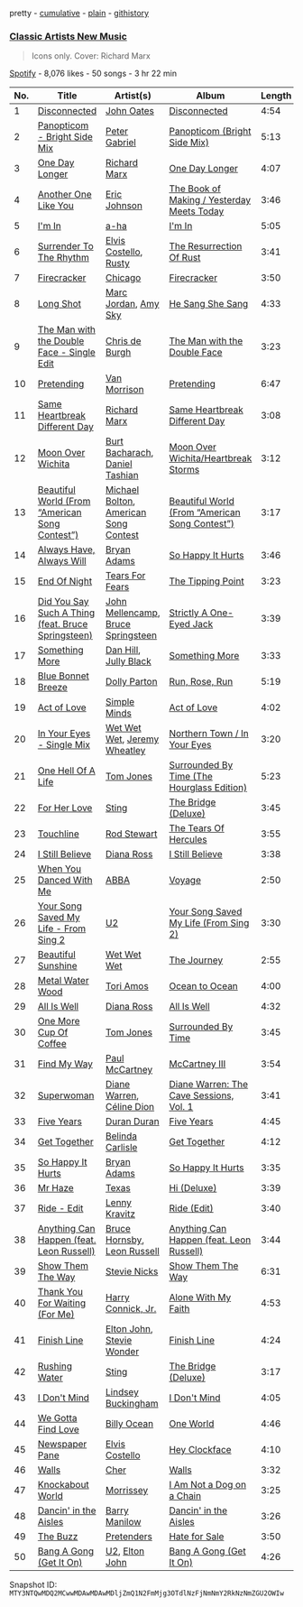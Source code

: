 pretty - [cumulative](/playlists/cumulative/37i9dQZF1DWX3wsvr7czQx.md) - [plain](/playlists/plain/37i9dQZF1DWX3wsvr7czQx) - [githistory](https://github.githistory.xyz/mackorone/spotify-playlist-archive/blob/main/playlists/plain/37i9dQZF1DWX3wsvr7czQx)

### [Classic Artists New Music](https://open.spotify.com/playlist/37i9dQZF1DWX3wsvr7czQx)

> Icons only\. Cover: Richard Marx

[Spotify](https://open.spotify.com/user/spotify) - 8,076 likes - 50 songs - 3 hr 22 min

| No. | Title | Artist(s) | Album | Length |
|---|---|---|---|---|
| 1 | [Disconnected](https://open.spotify.com/track/1Lu7PmT0qjWn7oRPC08gMp) | [John Oates](https://open.spotify.com/artist/4TjR4K8rD5CqqqU59V6aGr) | [Disconnected](https://open.spotify.com/album/4T93DNv8Icl7KKPh6CDn1h) | 4:54 |
| 2 | [Panopticom \- Bright Side Mix](https://open.spotify.com/track/0DpMQVZpl0bsIlFbm5CS7V) | [Peter Gabriel](https://open.spotify.com/artist/7C4sUpWGlTy7IANjruj02I) | [Panopticom \(Bright Side Mix\)](https://open.spotify.com/album/3vMQQGbY67Sj77bD6dT8zt) | 5:13 |
| 3 | [One Day Longer](https://open.spotify.com/track/7Fi5nCKmCDd29fdhdE60Qz) | [Richard Marx](https://open.spotify.com/artist/0grdhNhiRLFBaFVyybqsj6) | [One Day Longer](https://open.spotify.com/album/34ygCQzhnvp9bwGX6HZlXt) | 4:07 |
| 4 | [Another One Like You](https://open.spotify.com/track/7LG4q9SfTN7JKSXfR9TjPP) | [Eric Johnson](https://open.spotify.com/artist/4CxobvwTpmfpIEbkYh4pAb) | [The Book of Making / Yesterday Meets Today](https://open.spotify.com/album/37fPofkMlxgccr5E7sRXz3) | 3:46 |
| 5 | [I'm In](https://open.spotify.com/track/0uVt1UqcssBjFCQogJCkoz) | [a\-ha](https://open.spotify.com/artist/2jzc5TC5TVFLXQlBNiIUzE) | [I'm In](https://open.spotify.com/album/306o3fqhgQdpZQiyqFu2Eb) | 5:05 |
| 6 | [Surrender To The Rhythm](https://open.spotify.com/track/1giGzzU08U4XCp5kRlJaev) | [Elvis Costello](https://open.spotify.com/artist/2BGRfQgtzikz1pzAD0kaEn), [Rusty](https://open.spotify.com/artist/66bIf61b6SKblDQ06KHrfA) | [The Resurrection Of Rust](https://open.spotify.com/album/4O3UZEJ5erCdxwq1UxYigP) | 3:41 |
| 7 | [Firecracker](https://open.spotify.com/track/2FpEAJWDxKW2FCyyLC9Tg2) | [Chicago](https://open.spotify.com/artist/3iDD7bnsjL9J4fO298r0L0) | [Firecracker](https://open.spotify.com/album/3KETmuy3XHOCpqJSyBoYXD) | 3:50 |
| 8 | [Long Shot](https://open.spotify.com/track/4Q5CLb0X0TekGSgkwn0jyj) | [Marc Jordan](https://open.spotify.com/artist/2clUjxvyf90rQi8Rz7absT), [Amy Sky](https://open.spotify.com/artist/56WqXNPHTG7XlyGRjE3Znb) | [He Sang She Sang](https://open.spotify.com/album/6apzcsmHj4RWqxWPycVsFr) | 4:33 |
| 9 | [The Man with the Double Face \- Single Edit](https://open.spotify.com/track/0zjtWbgldOrqHYuVI2Tima) | [Chris de Burgh](https://open.spotify.com/artist/2RpHsROrX075xfIwHn6B2U) | [The Man with the Double Face](https://open.spotify.com/album/2gG0nKiqZvjUrk7TnXgPHd) | 3:23 |
| 10 | [Pretending](https://open.spotify.com/track/3WYq8auGS8CFtRM7XLNxJn) | [Van Morrison](https://open.spotify.com/artist/44NX2ffIYHr6D4n7RaZF7A) | [Pretending](https://open.spotify.com/album/5sHQpKS54EcEG784t7bJaO) | 6:47 |
| 11 | [Same Heartbreak Different Day](https://open.spotify.com/track/5ZJPhXxYnaUM8i7C9oboqI) | [Richard Marx](https://open.spotify.com/artist/0grdhNhiRLFBaFVyybqsj6) | [Same Heartbreak Different Day](https://open.spotify.com/album/7iyIit99oHjCpa1ndnCJtU) | 3:08 |
| 12 | [Moon Over Wichita](https://open.spotify.com/track/2kWASdkm5BAA5kGJ4jN39D) | [Burt Bacharach](https://open.spotify.com/artist/35y7CZMg7jbG8Q96JY7dyC), [Daniel Tashian](https://open.spotify.com/artist/4RldQHPp4l6UV78DAvf5qz) | [Moon Over Wichita/Heartbreak Storms](https://open.spotify.com/album/1gQZpefWws00Mglq7lv1oM) | 3:12 |
| 13 | [Beautiful World \(From “American Song Contest”\)](https://open.spotify.com/track/2UKJt37EGeYkSc4qx13cq8) | [Michael Bolton](https://open.spotify.com/artist/6YHEMoNPbcheiWS2haGzkn), [American Song Contest](https://open.spotify.com/artist/3pPClIZCqgahG8bguvacGh) | [Beautiful World \(From “American Song Contest”\)](https://open.spotify.com/album/4nkhERcJG0Zg9dlfrgA55B) | 3:17 |
| 14 | [Always Have, Always Will](https://open.spotify.com/track/02p16pYf7Hk0zgkwGF5EzL) | [Bryan Adams](https://open.spotify.com/artist/3Z02hBLubJxuFJfhacLSDc) | [So Happy It Hurts](https://open.spotify.com/album/5tccDKivQOkZJSlAbVwWHI) | 3:46 |
| 15 | [End Of Night](https://open.spotify.com/track/2mOzVvURATXmEU64DANxDr) | [Tears For Fears](https://open.spotify.com/artist/4bthk9UfsYUYdcFyqxmSUU) | [The Tipping Point](https://open.spotify.com/album/6xKxlHD3mWkKoMtl3ZVyLt) | 3:23 |
| 16 | [Did You Say Such A Thing \(feat\. Bruce Springsteen\)](https://open.spotify.com/track/7tzYZF0cVEwSVdzDFlg1RP) | [John Mellencamp](https://open.spotify.com/artist/3lPQ2Fk5JOwGWAF3ORFCqH), [Bruce Springsteen](https://open.spotify.com/artist/3eqjTLE0HfPfh78zjh6TqT) | [Strictly A One\-Eyed Jack](https://open.spotify.com/album/2L5XA2EN8XOIIkSiMqbWSY) | 3:39 |
| 17 | [Something More](https://open.spotify.com/track/78iDUyTI0by4QFEhvLFlQT) | [Dan Hill](https://open.spotify.com/artist/5rOhfAsK4uxq9OdREiQRKa), [Jully Black](https://open.spotify.com/artist/781516XewTgtGAnpg6dlmd) | [Something More](https://open.spotify.com/album/5vBvJNtpYPXYyPRKZSE54n) | 3:33 |
| 18 | [Blue Bonnet Breeze](https://open.spotify.com/track/0wSRvzs3I0Dig07ejN2jiZ) | [Dolly Parton](https://open.spotify.com/artist/32vWCbZh0xZ4o9gkz4PsEU) | [Run, Rose, Run](https://open.spotify.com/album/50A9Yv2SPJByoZIDO5WVzG) | 5:19 |
| 19 | [Act of Love](https://open.spotify.com/track/6Kn6kjrz2UL5obNi2q4Uto) | [Simple Minds](https://open.spotify.com/artist/6hN9F0iuULZYWXppob22Aj) | [Act of Love](https://open.spotify.com/album/5uALptibEa9zDZYmMj8ICg) | 4:02 |
| 20 | [In Your Eyes \- Single Mix](https://open.spotify.com/track/0OSFYKf4XR55DaHt77SykL) | [Wet Wet Wet](https://open.spotify.com/artist/2u0gw0uCWBMiqV7h0N8kai), [Jeremy Wheatley](https://open.spotify.com/artist/0GJpMrjpR5nfgZgoM4YIgV) | [Northern Town / In Your Eyes](https://open.spotify.com/album/4rlDC3Az0mrX1WBRhLWVUM) | 3:20 |
| 21 | [One Hell Of A Life](https://open.spotify.com/track/0bQWgz0oobVeFcyG1oAhYd) | [Tom Jones](https://open.spotify.com/artist/1T0wRBO0CK0vK8ouUMqEl5) | [Surrounded By Time \(The Hourglass Edition\)](https://open.spotify.com/album/65FrNv74cknKGNRLOUVmgM) | 5:23 |
| 22 | [For Her Love](https://open.spotify.com/track/0OKn63DGQ2kBRTo9BRfiEP) | [Sting](https://open.spotify.com/artist/0Ty63ceoRnnJKVEYP0VQpk) | [The Bridge \(Deluxe\)](https://open.spotify.com/album/4oaMXmsIVvSa6EMFry9cjz) | 3:45 |
| 23 | [Touchline](https://open.spotify.com/track/2AZVRikFuNWo0H8P85Xzmx) | [Rod Stewart](https://open.spotify.com/artist/2y8Jo9CKhJvtfeKOsYzRdT) | [The Tears Of Hercules](https://open.spotify.com/album/2sjLgnR7JeVPRayrFoYjHs) | 3:55 |
| 24 | [I Still Believe](https://open.spotify.com/track/2gnWpyn0nHoT11V7awaP5g) | [Diana Ross](https://open.spotify.com/artist/3MdG05syQeRYPPcClLaUGl) | [I Still Believe](https://open.spotify.com/album/3Jj21Z3ec4p5SwZU3lXshM) | 3:38 |
| 25 | [When You Danced With Me](https://open.spotify.com/track/46OKHucGhjhskazqD8tKnH) | [ABBA](https://open.spotify.com/artist/0LcJLqbBmaGUft1e9Mm8HV) | [Voyage](https://open.spotify.com/album/0uUtGVj0y9FjfKful7cABY) | 2:50 |
| 26 | [Your Song Saved My Life \- From Sing 2](https://open.spotify.com/track/4fcbxnnfUycb7fJAInJOob) | [U2](https://open.spotify.com/artist/51Blml2LZPmy7TTiAg47vQ) | [Your Song Saved My Life \(From Sing 2\)](https://open.spotify.com/album/0lgSYiY3qT4Q9myulgxhAu) | 3:30 |
| 27 | [Beautiful Sunshine](https://open.spotify.com/track/06vruaOv6AAjmL0lGhimEI) | [Wet Wet Wet](https://open.spotify.com/artist/2u0gw0uCWBMiqV7h0N8kai) | [The Journey](https://open.spotify.com/album/5wqUZZr1E77YnRSBYD0Y5E) | 2:55 |
| 28 | [Metal Water Wood](https://open.spotify.com/track/74xme6fG8qeC7BfwXiDa7j) | [Tori Amos](https://open.spotify.com/artist/1KsASRNugxU85T0u6zSg32) | [Ocean to Ocean](https://open.spotify.com/album/08dsnxebW6wZCu8NpmK3kn) | 4:00 |
| 29 | [All Is Well](https://open.spotify.com/track/2I92BoMwz7ChEbSeuKEnQh) | [Diana Ross](https://open.spotify.com/artist/3MdG05syQeRYPPcClLaUGl) | [All Is Well](https://open.spotify.com/album/592OJr6HhuC1przr7bDMoL) | 4:32 |
| 30 | [One More Cup Of Coffee](https://open.spotify.com/track/2I6UEY3f6CQ1rsbpn3Cg7H) | [Tom Jones](https://open.spotify.com/artist/1T0wRBO0CK0vK8ouUMqEl5) | [Surrounded By Time](https://open.spotify.com/album/06iDUt5q4pxGHcide19i7X) | 3:45 |
| 31 | [Find My Way](https://open.spotify.com/track/1SYdSWLyeVMjHYXD1iJZoY) | [Paul McCartney](https://open.spotify.com/artist/4STHEaNw4mPZ2tzheohgXB) | [McCartney III](https://open.spotify.com/album/1P7h3400RJA3YZm8Va2884) | 3:54 |
| 32 | [Superwoman](https://open.spotify.com/track/6moeh7teMhi1ykOZNFDzP7) | [Diane Warren](https://open.spotify.com/artist/3A2jfQOLgo5rV4GYFHbEA2), [Céline Dion](https://open.spotify.com/artist/4S9EykWXhStSc15wEx8QFK) | [Diane Warren: The Cave Sessions, Vol\. 1](https://open.spotify.com/album/0ltGYHMBZivXbYkjbxyeVV) | 3:41 |
| 33 | [Five Years](https://open.spotify.com/track/7rmGBiCtvTv2Fh50FWZKHs) | [Duran Duran](https://open.spotify.com/artist/0lZoBs4Pzo7R89JM9lxwoT) | [Five Years](https://open.spotify.com/album/2LfOEABtSzqIDAFUSUm2m3) | 4:45 |
| 34 | [Get Together](https://open.spotify.com/track/0VOUTJdbl1xUPSp92MtohU) | [Belinda Carlisle](https://open.spotify.com/artist/7xkAwz0bQTGDSbkofyQt3U) | [Get Together](https://open.spotify.com/album/4MlWINtVUMSiJziqDpyvvx) | 4:12 |
| 35 | [So Happy It Hurts](https://open.spotify.com/track/13rKI4xThtXQtlTBnuIXPj) | [Bryan Adams](https://open.spotify.com/artist/3Z02hBLubJxuFJfhacLSDc) | [So Happy It Hurts](https://open.spotify.com/album/6kTdIgZ2K6qbXZALyrO88K) | 3:35 |
| 36 | [Mr Haze](https://open.spotify.com/track/7G5WlOGP22EwQjb50il1ZZ) | [Texas](https://open.spotify.com/artist/5JsdVATHNPE0XdMFMRoSuf) | [Hi \(Deluxe\)](https://open.spotify.com/album/3vSFoYoiYD8ir8VYaGx6Vn) | 3:39 |
| 37 | [Ride \- Edit](https://open.spotify.com/track/32MB6prxawrLGkw6knhJBb) | [Lenny Kravitz](https://open.spotify.com/artist/5gznATMVO85ZcLTkE9ULU7) | [Ride \(Edit\)](https://open.spotify.com/album/1N1yANyT1E01JumCbGsfm9) | 3:40 |
| 38 | [Anything Can Happen \(feat\. Leon Russell\)](https://open.spotify.com/track/6XFMd8YMUYptBu7A4FBPJj) | [Bruce Hornsby](https://open.spotify.com/artist/2iM28IgKg89v1o7BTQAVPo), [Leon Russell](https://open.spotify.com/artist/6r1Xmz7YUD4z0VRUoGm8XN) | [Anything Can Happen \(feat\. Leon Russell\)](https://open.spotify.com/album/2ArblNA5QAgMt05M22CG78) | 3:44 |
| 39 | [Show Them The Way](https://open.spotify.com/track/39K8KN3Jl5uLz2ykGsNflf) | [Stevie Nicks](https://open.spotify.com/artist/7crPfGd2k81ekOoSqQKWWz) | [Show Them The Way](https://open.spotify.com/album/2o90fgeg8x1NNc6TxhduLq) | 6:31 |
| 40 | [Thank You For Waiting \(For Me\)](https://open.spotify.com/track/5Rrv0TThpkqB2U4UskRnt2) | [Harry Connick, Jr.](https://open.spotify.com/artist/6u17YlWtW4oqFF5Hn9UU79) | [Alone With My Faith](https://open.spotify.com/album/7gMSKwzQlQMV55DTf2mYbU) | 4:53 |
| 41 | [Finish Line](https://open.spotify.com/track/2mRK4OJ96kntvBe141m9AW) | [Elton John](https://open.spotify.com/artist/3PhoLpVuITZKcymswpck5b), [Stevie Wonder](https://open.spotify.com/artist/7guDJrEfX3qb6FEbdPA5qi) | [Finish Line](https://open.spotify.com/album/0AiRY02hMgv49bJlqCQNPG) | 4:24 |
| 42 | [Rushing Water](https://open.spotify.com/track/3M9TxdnduVdqxf3D7kTcX5) | [Sting](https://open.spotify.com/artist/0Ty63ceoRnnJKVEYP0VQpk) | [The Bridge \(Deluxe\)](https://open.spotify.com/album/4oaMXmsIVvSa6EMFry9cjz) | 3:17 |
| 43 | [I Don't Mind](https://open.spotify.com/track/5DA2AKGBLh6F37BEo217r0) | [Lindsey Buckingham](https://open.spotify.com/artist/3Dzj993UEz8Z5ovxuirzFO) | [I Don't Mind](https://open.spotify.com/album/1Ny3qiqGxrdJujXB1nviYa) | 4:05 |
| 44 | [We Gotta Find Love](https://open.spotify.com/track/0TyXBdGk2qGLrZLWcj8qJd) | [Billy Ocean](https://open.spotify.com/artist/5IDs1CK15HegSAhGEbSYXo) | [One World](https://open.spotify.com/album/54Z9zCRlk506q4mS2MXwIL) | 4:46 |
| 45 | [Newspaper Pane](https://open.spotify.com/track/6IseHnFfBqw6k0ACVshrzP) | [Elvis Costello](https://open.spotify.com/artist/2BGRfQgtzikz1pzAD0kaEn) | [Hey Clockface](https://open.spotify.com/album/5HwgDLgmrGk6rXd2UPWIsE) | 4:10 |
| 46 | [Walls](https://open.spotify.com/track/4Re3AZ3OmQWxQHX0NtOzid) | [Cher](https://open.spotify.com/artist/72OaDtakiy6yFqkt4TsiFt) | [Walls](https://open.spotify.com/album/5QDnUqAeP7Zq51NASyfri1) | 3:32 |
| 47 | [Knockabout World](https://open.spotify.com/track/5Ru1T8rme8tDQWjADHrMSQ) | [Morrissey](https://open.spotify.com/artist/3iTsJGG39nMg9YiolUgLMQ) | [I Am Not a Dog on a Chain](https://open.spotify.com/album/40ujnXEoJYbg0AaI9iDaVN) | 3:25 |
| 48 | [Dancin' in the Aisles](https://open.spotify.com/track/2rHdLK2ul2kZsf25gBdPVF) | [Barry Manilow](https://open.spotify.com/artist/3alW3LYQS8K29z8C8NSLIX) | [Dancin' in the Aisles](https://open.spotify.com/album/3MaOmRCy1qfE5nSZvJMYpd) | 3:26 |
| 49 | [The Buzz](https://open.spotify.com/track/3fMW1VEAcVw5UXfXYxyjoc) | [Pretenders](https://open.spotify.com/artist/0GByy3DcfbQwDvXGCWmzv9) | [Hate for Sale](https://open.spotify.com/album/1A88QI9i0LT4ClZgoQIl0t) | 3:50 |
| 50 | [Bang A Gong \(Get It On\)](https://open.spotify.com/track/53D3QRrXV0vyy2PSXAhuxG) | [U2](https://open.spotify.com/artist/51Blml2LZPmy7TTiAg47vQ), [Elton John](https://open.spotify.com/artist/3PhoLpVuITZKcymswpck5b) | [Bang A Gong \(Get It On\)](https://open.spotify.com/album/0aptgsGtrV5XvnopE7ZjSo) | 4:26 |

Snapshot ID: `MTY3NTQwMDQ2MCwwMDAwMDAwMDljZmQ1N2FmMjg3OTdlNzFjNmNmY2RkNzNmZGU2OWIw`
